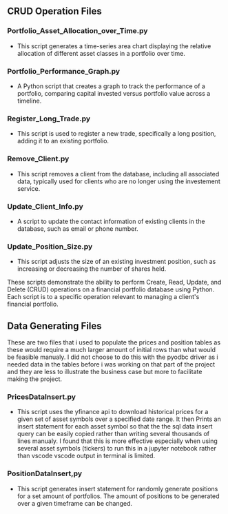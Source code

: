## CRUD Operation Files

### Portfolio_Asset_Allocation_over_Time.py
- This script generates a time-series area chart displaying the relative allocation of different asset classes in a portfolio over time.

### Portfolio_Performance_Graph.py
- A Python script that creates a graph to track the performance of a portfolio, comparing capital invested versus portfolio value across a timeline.

### Register_Long_Trade.py
- This script is used to register a new trade, specifically a long position, adding it to an existing portfolio.

### Remove_Client.py
- This script removes a client from the database, including all associated data, typically used for clients who are no longer using the investement service.

### Update_Client_Info.py
- A script to update the contact information of existing clients in the database, such as email or phone number.

### Update_Position_Size.py
- This script adjusts the size of an existing investment position, such as increasing or decreasing the number of shares held.

These scripts demonstrate the ability to perform Create, Read, Update, and Delete (CRUD) operations on a financial portfolio database using Python. Each script is to a specific operation relevant to managing a client's financial portfolio.

## Data Generating Files
These are two files that i used to populate the prices and position tables as these would require a much larger amount of initial rows than what would be feasible manualy. I did not choose to do this with the pyodbc driver as i needed data in the tables before i was working on that part of the project and they are less to illustrate the business case but more to facilitate making the project. 


### PricesDataInsert.py  
- This script uses the yfinance api to download historical prices for a given set of asset symbols over a specified date range. It then Prints an insert statement for each asset symbol so that the the sql data insert query can be easily copied rather than writing several thousands of lines manualy. I found that this is more effective especially when using several asset symbols (tickers) to run this in a jupyter notebook rather than vscode vscode output in terminal is limited. 

### PositionDataInsert,py
- This script generates insert statement for randomly generate positions for a set amount of portfolios. The amount of positions to be generated over a given timeframe can be changed. 
